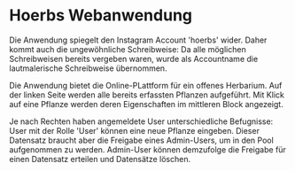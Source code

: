 # Hoerbs Webanwendung

Die Anwendung spiegelt den Instagram Account 'hoerbs' wider.
Daher kommt auch die ungewöhnliche Schreibweise: Da alle möglichen Schreibweisen bereits vergeben waren, 
wurde als Accountname die lautmalerische Schreibweise übernommen.

Die Anwendung bietet die Online-PLattform für ein offenes Herbarium. 
Auf der linken Seite werden alle bereits erfassten Pflanzen aufgeführt.
Mit Klick auf eine Pflanze werden deren Eigenschaften im mittleren Block angezeigt.

Je nach Rechten haben angemeldete User unterschiedliche Befugnisse:
User mit der Rolle 'User' können eine neue Pflanze eingeben. Dieser Datensatz braucht aber die Freigabe eines Admin-Users, um in den Pool aufgenommen zu werden.
Admin-User können demzufolge die Freigabe für einen Datensatz erteilen und Datensätze löschen.



